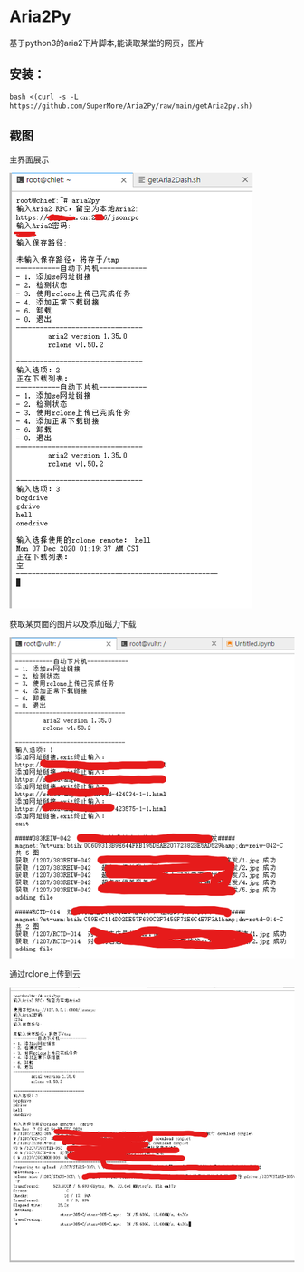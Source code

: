 # Aria2Py
基于python3的aria2下片脚本,能读取某堂的网页，图片

## 安装：
```
bash <(curl -s -L https://github.com/SuperMore/Aria2Py/raw/main/getAria2py.sh)
```
## 截图

主界面展示

![](https://github.com/SuperMore/Aria2Py/raw/main/%E5%B1%8F%E5%B9%95%E6%88%AA%E5%9B%BE%202020-12-07%20012032.png)

获取某页面的图片以及添加磁力下载

![](https://github.com/SuperMore/Aria2Py/raw/main/%E5%B1%8F%E5%B9%95%E6%88%AA%E5%9B%BE%202020-12-07%20224216.png)

通过rclone上传到云

![](https://github.com/SuperMore/Aria2Py/raw/main/%E5%B1%8F%E5%B9%95%E6%88%AA%E5%9B%BE%202020-12-07%20224503.png)

